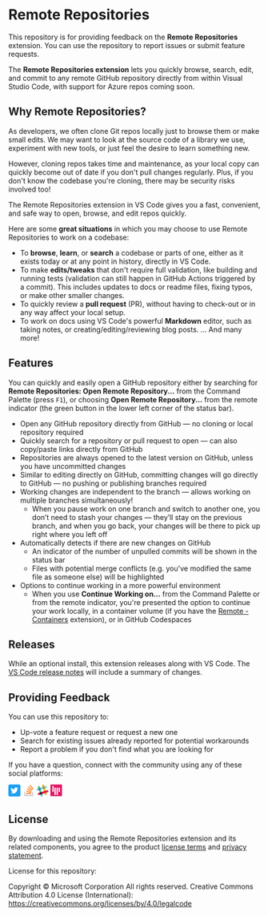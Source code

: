 # Remote Repositories

This repository is for providing feedback on the **Remote Repositories** extension. You can use the repository to report issues or submit feature requests.

The **Remote Repositories extension** lets you quickly browse, search, edit, and commit to any remote GitHub repository directly from within Visual Studio Code, with support for Azure repos coming soon.

## Why Remote Repositories?

As developers, we often clone Git repos locally just to browse them or make small edits. We may want to look at the source code of a library we use, experiment with new tools, or just feel the desire to learn something new. 

However, cloning repos takes time and maintenance, as your local copy can quickly become out of date if you don't pull changes regularly. Plus, if you don't know the codebase you're cloning, there may be security risks involved too!

The Remote Repositories extension in VS Code gives you a fast, convenient, and safe way to open, browse, and edit repos quickly.

Here are some **great situations** in which you may choose to use Remote Repositories to work on a codebase:

- To **browse**, **learn**, or **search** a codebase or parts of one, either as it exists today or at any point in history, directly in VS Code.
- To make **edits/tweaks** that don't require full validation, like building and running tests (validation can still happen in GitHub Actions triggered by a commit). This includes updates to docs or readme files, fixing typos, or make other smaller changes.
- To quickly review a **pull request** (PR), without having to check-out or in any way affect your local setup.
- To work on docs using VS Code's powerful **Markdown** editor, such as taking notes, or creating/editing/reviewing blog posts.
... And many more!

## Features

You can quickly and easily open a GitHub repository either by searching for **Remote Repositories: Open Remote Repository...** from the Command Palette (press `F1`), or choosing **Open Remote Repository...** from the remote indicator (the green button in the lower left corner of the status bar).

- Open any GitHub repository directly from GitHub — no cloning or local repository required
- Quickly search for a repository or pull request to open — can also copy/paste links directly from GitHub
- Repositories are always opened to the latest version on GitHub, unless you have uncommitted changes
- Similar to editing directly on GitHub, committing changes will go directly to GitHub — no pushing or publishing branches required
- Working changes are independent to the branch — allows working on multiple branches simultaneously!
     - When you pause work on one branch and switch to another one, you don’t need to stash your changes — they’ll stay on the previous branch, and when you go back, your changes will be there to pick up right where you left off
- Automatically detects if there are new changes on GitHub
     - An indicator of the number of unpulled commits will be shown in the status bar
     - Files with potential merge conflicts (e.g. you've modified the same file as someone else) will be highlighted
- Options to continue working in a more powerful environment
     - When you use **Continue Working on...** from the Command Palette or from the remote indicator, you're presented the option to continue your work locally, in a container volume (if you have the [Remote - Containers](https://marketplace.visualstudio.com/items?itemName=ms-vscode-remote.remote-containers) extension), or in GitHub Codespaces

## Releases

While an optional install, this extension releases along with VS Code. The [VS Code release notes](https://code.visualstudio.com/updates/) will include a summary of changes.

## Providing Feedback

You can use this repository to:

- Up-vote a feature request or request a new one
- Search for existing issues already reported for potential workarounds
- Report a problem if you don't find what you are looking for

If you have a question, connect with the community using any of these social platforms:

[![Twitter](docs/Twitter_Social_Icon_24x24.png)](https://twitter.com/code) [![Stack Overflow](docs/so-image-24x24.png)](https://stackoverflow.com/questions/tagged/vscode) [![VS Code Dev Community Slack](docs/Slack_Mark-24x24.png)](https://aka.ms/vscode-dev-community) [![VS CodeGitter](docs/gitter-icon-24x24.png)](https://gitter.im/Microsoft/vscode)

## License

By downloading and using the Remote Repositories extension and its related components, you agree to the product [license terms](https://marketplace.visualstudio.com/items/GitHub.remotehub/license) and [privacy statement](https://www.microsoft.com/en-us/privacystatement/EnterpriseDev/default.aspx).

License for this repository:

Copyright © Microsoft Corporation All rights reserved.
Creative Commons Attribution 4.0 License (International): https://creativecommons.org/licenses/by/4.0/legalcode
